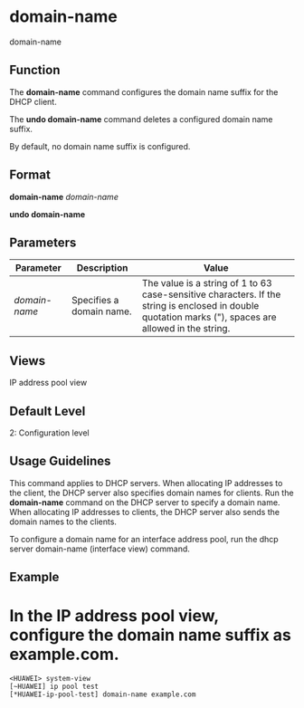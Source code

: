 domain-name
===========

domain-name

Function
--------

The **domain-name** command configures the domain name suffix for the DHCP client.

The **undo domain-name** command deletes a configured domain name suffix.

By default, no domain name suffix is configured.



Format
------

**domain-name** *domain-name*

**undo domain-name**



Parameters
----------

| Parameter | Description | Value |
| --- | --- | --- |
| *domain-name* | Specifies a domain name. | The value is a string of 1 to 63 case-sensitive characters. If the string is enclosed in double quotation marks ("), spaces are allowed in the string. |




Views
-----

IP address pool view



Default Level
-------------

2: Configuration level



Usage Guidelines
----------------

This command applies to DHCP servers. When allocating IP addresses to the client, the DHCP server also specifies domain names for clients. Run the **domain-name** command on the DHCP server to specify a domain name. When allocating IP addresses to clients, the DHCP server also sends the domain names to the clients.

To configure a domain name for an interface address pool, run the dhcp server domain-name (interface view) command.

Example
-------

# In the IP address pool view, configure the domain name suffix as example.com.
```
<HUAWEI> system-view
[~HUAWEI] ip pool test
[*HUAWEI-ip-pool-test] domain-name example.com

```